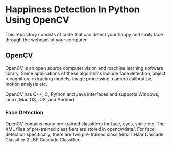 # Happiness Detection In Python Using OpenCV
This repository consists of code that can detect your happy and smily face through the webcam of your computer.

## OpenCV
OpenCV is an open source computer vision and machine learning software library. Some applications of these algorithms include face detection, object recognition, extracting 
models, image processing, camera calibration, motion analysis etc.

OpenCV has C++, C, Python and Java interfaces and supports Windows, Linux, Mac OS, iOS, and Android.

### Face Detection
OpenCV contains many pre-trained classifiers for face, eyes, smile etc. The XML files of pre-trained classifiers are stored in opencv/data/. For face detection specifically, there 
are two pre-trained classifiers:
1.Haar Cascade Classifier
2.LBP Cascade Classifier
